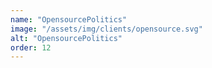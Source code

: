```yaml
---
name: "OpensourcePolitics"
image: "/assets/img/clients/opensource.svg"
alt: "OpensourcePolitics"
order: 12
---
```

